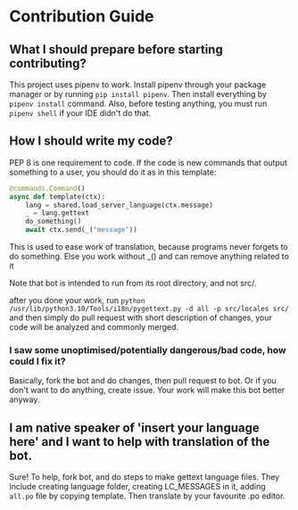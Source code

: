 # Contribution Guide

## What I should prepare before starting contributing?

This project uses pipenv to work. Install pipenv through your package manager or by running `pip install pipenv`.
Then install everything by `pipenv install` command. Also, before testing anything, you must run `pipenv shell` if your
IDE didn't do that.

## How I should write my code?

PEP 8 is one requirement to code. If the code is new commands that output something to a user, you should do it as in
this template:

```python
@commands.Command()
async def template(ctx):
    lang = shared.load_server_language(ctx.message)
    _ = lang.gettext
    do_something()
    await ctx.send(_("message"))
```

This is used to ease work of translation, because programs never forgets to do something. Else you work without _() and
can remove anything related to it

Note that bot is intended to run from its root directory, and not src/.

after you done your work, run `python /usr/lib/python3.10/Tools/i18n/pygettext.py -d all -p src/locales src/` and then
simply do pull request with short description of changes, your code will be analyzed and commonly merged.

### I saw some unoptimised/potentially dangerous/bad code, how could I fix it?

Basically, fork the bot and do changes, then pull request to bot. Or if you don't want to do anything, create issue.
Your work will make this bot better anyway.

## I am native speaker of 'insert your language here' and I want to help with translation of the bot.

Sure! To help, fork bot, and do steps to make gettext language files. They include creating language folder, creating
LC_MESSAGES in it, adding `all.po` file by copying template.
Then translate by your favourite .po editor.